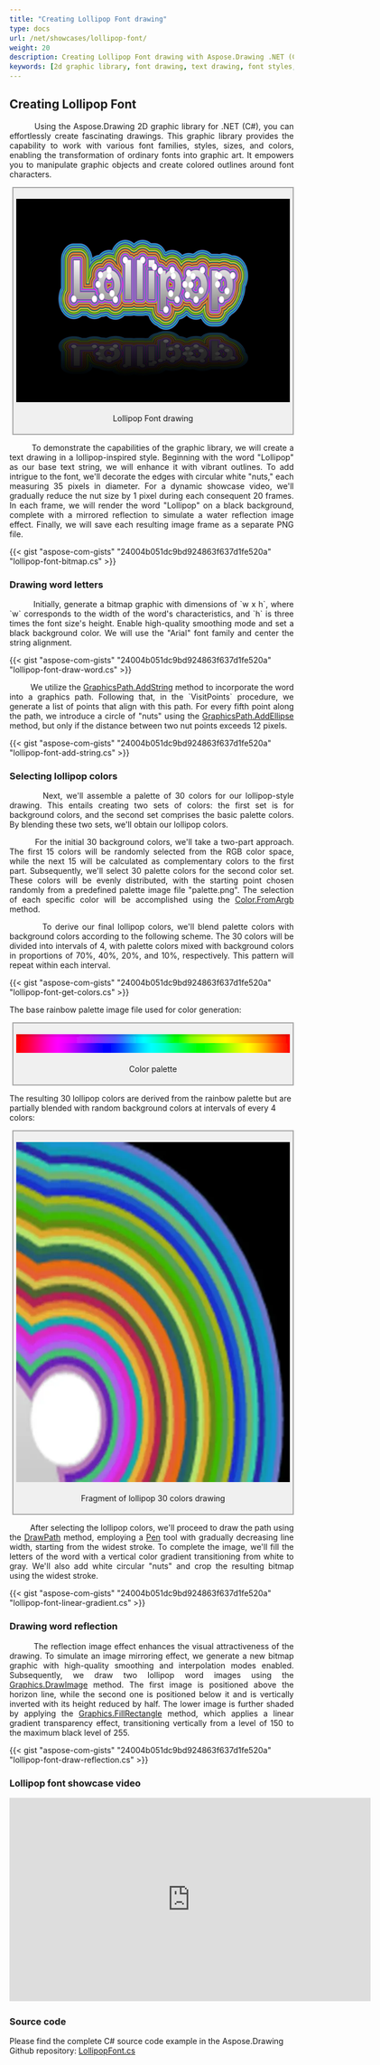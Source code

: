 ```yaml
---
title: "Creating Lollipop Font drawing"
type: docs
url: /net/showcases/lollipop-font/
weight: 20
description: Creating Lollipop Font drawing with Aspose.Drawing .NET (C#) 2d graphic library
keywords: [2d graphic library, font drawing, text drawing, font styles, graphic art, colored outlines, image effect, reflection effect, high-quality smoothing, graphic path, palette colors, rainbow palette, linear gradient, transparency effect, lollipop style, lollipop font, lollipop colors, C# source code example]
---
```


## Creating Lollipop Font

<p align='justify'>
&nbsp;&nbsp;&nbsp;&nbsp;&nbsp;&nbsp;&nbsp;&nbsp;
Using the Aspose.Drawing 2D graphic library for .NET (C#), you can effortlessly create fascinating drawings. This graphic library provides the capability to work with various font families, styles, sizes, and colors, enabling the transformation of ordinary fonts into graphic art. It empowers you to manipulate graphic objects and create colored outlines around font characters.
</p>

<style>
   .frame {
    border: 2px solid darkgray;
    padding: 5px;
    margin: 10px 0 5px 5px;
    background: #f0f0f0;
    align-items: center;
   }
   .marginauto {
    margin: 10px auto 20px;
    display: block;
   }
   .frame figcaption {
    margin: 0 auto;
    display: flex;
    flex-direction: row;
    justify-content: center;
   }
   .container {
    display: flex;
    flex-direction: row;
    align-items: center;
    justify-content: space-around;
   }
</style>

<figure class="frame"><p>
    <img class="marginauto" src="./sample_LollipopFont.png" alt="Lollipop Font drawing" width="640" height="360"/>
<figcaption>Lollipop Font drawing</figcaption>
</p></figure>

<p align='justify'>
&nbsp;&nbsp;&nbsp;&nbsp;&nbsp;&nbsp;&nbsp;&nbsp;
To demonstrate the capabilities of the graphic library, we will create a text drawing in a lollipop-inspired style. Beginning with the word "Lollipop" as our base text string, we will enhance it with vibrant outlines. To add intrigue to the font, we'll decorate the edges with circular white "nuts," each measuring 35 pixels in diameter. For a dynamic showcase video, we'll gradually reduce the nut size by 1 pixel during each consequent 20 frames. In each frame, we will render the word "Lollipop" on a black background, complete with a mirrored reflection to simulate a water reflection image effect. Finally, we will save each resulting image frame as a separate PNG file.
</p>

{{< gist "aspose-com-gists" "24004b051dc9bd924863f637d1fe520a" "lollipop-font-bitmap.cs" >}}

### Drawing word letters

<p align='justify'>
&nbsp;&nbsp;&nbsp;&nbsp;&nbsp;&nbsp;&nbsp;&nbsp;
Initially, generate a bitmap graphic with dimensions of `w x h`, where `w` corresponds to the width of the word's characteristics, and `h` is three times the font size's height. Enable high-quality smoothing mode and set a black background color. We will use the "Arial" font family and center the string alignment.
</p>

{{< gist "aspose-com-gists" "24004b051dc9bd924863f637d1fe520a" "lollipop-font-draw-word.cs" >}}

<p align='justify'>
&nbsp;&nbsp;&nbsp;&nbsp;&nbsp;&nbsp;&nbsp;&nbsp;
We utilize the <a href="https://reference.aspose.com/drawing/net/aspose.drawing.drawing2d/graphicspath/addstring/#addstring_2">GraphicsPath.AddString</a> method to incorporate the word into a graphics path. Following that, in the `VisitPoints` procedure, we generate a list of points that align with this path. For every fifth point along the path, we introduce a circle of "nuts" using the <a href="https://reference.aspose.com/drawing/net/aspose.drawing.drawing2d/graphicspath/addellipse/#addellipse">GraphicsPath.AddEllipse</a> method, but only if the distance between two nut points exceeds 12 pixels.
</p>

{{< gist "aspose-com-gists" "24004b051dc9bd924863f637d1fe520a" "lollipop-font-add-string.cs" >}}

### Selecting lollipop colors

<p align='justify'>
&nbsp;&nbsp;&nbsp;&nbsp;&nbsp;&nbsp;&nbsp;&nbsp;
Next, we'll assemble a palette of 30 colors for our lollipop-style drawing. This entails creating two sets of colors: the first set is for background colors, and the second set comprises the basic palette colors. By blending these two sets, we'll obtain our lollipop colors.
</p>

<p align='justify'>
&nbsp;&nbsp;&nbsp;&nbsp;&nbsp;&nbsp;&nbsp;&nbsp;
For the initial 30 background colors, we'll take a two-part approach. The first 15 colors will be randomly selected from the RGB color space, while the next 15 will be calculated as complementary colors to the first part. Subsequently, we'll select 30 palette colors for the second color set. These colors will be evenly distributed, with the starting point chosen randomly from a predefined palette image file "palette.png". The selection of each specific color will be accomplished using the <a href="https://reference.aspose.com/drawing/net/aspose.drawing/color/fromargb/#fromargb_2">Color.FromArgb</a> method.
</p>

<p align='justify'>
&nbsp;&nbsp;&nbsp;&nbsp;&nbsp;&nbsp;&nbsp;&nbsp;
To derive our final lollipop colors, we'll blend palette colors with background colors according to the following scheme. The 30 colors will be divided into intervals of 4, with palette colors mixed with background colors in proportions of 70%, 40%, 20%, and 10%, respectively. This pattern will repeat within each interval.
</p>

{{< gist "aspose-com-gists" "24004b051dc9bd924863f637d1fe520a" "lollipop-font-get-colors.cs" >}}

The base rainbow palette image file used for color generation:

<figure class="frame"><p>
    <img class="marginauto" src="./palette640.png" alt="Color palette for drawing" width="640" height="33"/>
<figcaption>Color palette</figcaption>
</p></figure>

The resulting 30 lollipop colors are derived from the rainbow palette but are partially blended with random background colors at intervals of every 4 colors:

<figure class="frame"><p>
    <img class="marginauto" src="./Lollipop-colors.webp" alt="Lollipop colors drawing fragment" width="640" height="602"/>
<figcaption>Fragment of lollipop 30 colors drawing</figcaption>
</p></figure>

<p align='justify'>
&nbsp;&nbsp;&nbsp;&nbsp;&nbsp;&nbsp;&nbsp;&nbsp;
After selecting the lollipop colors, we'll proceed to draw the path using the <a href="https://reference.aspose.com/drawing/net/aspose.drawing/graphics/drawpath/">DrawPath</a> method, employing a <a href="https://reference.aspose.com/drawing/net/aspose.drawing/pen/pen/#constructor_3">Pen</a> tool with gradually decreasing line width, starting from the widest stroke. To complete the image, we'll fill the letters of the word with a vertical color gradient transitioning from white to gray. We'll also add white circular "nuts" and crop the resulting bitmap using the widest stroke.
</p>

{{< gist "aspose-com-gists" "24004b051dc9bd924863f637d1fe520a" "lollipop-font-linear-gradient.cs" >}}

### Drawing word reflection

<p align='justify'>
&nbsp;&nbsp;&nbsp;&nbsp;&nbsp;&nbsp;&nbsp;&nbsp;
The reflection image effect enhances the visual attractiveness of the drawing. To simulate an image mirroring effect, we generate a new bitmap graphic with high-quality smoothing and interpolation modes enabled. Subsequently, we draw two lollipop word images using the <a href="https://reference.aspose.com/drawing/net/system.drawing/graphics/drawimage/#drawimage_20">Graphics.DrawImage</a> method. The first image is positioned above the horizon line, while the second one is positioned below it and is vertically inverted with its height reduced by half. The lower image is further shaded by applying the <a href="https://reference.aspose.com/drawing/net/system.drawing/graphics/fillrectangle/#fillrectangle_1">Graphics.FillRectangle</a> method, which applies a linear gradient transparency effect, transitioning vertically from a level of 150 to the maximum black level of 255.
</p>

{{< gist "aspose-com-gists" "24004b051dc9bd924863f637d1fe520a" "lollipop-font-draw-reflection.cs" >}}

### Lollipop font showcase video

<script type="application/ld+json">
{
    "@context": "https://schema.org/",
    "@type": "VideoObject",
    "name": "Celtic Heart figure text",
    "duration": "PT00M20S",
    "uploadDate": "2023-09-16",
    "embedUrl": "https://www.youtube.com/embed/wLFASipfdRM",
    "thumbnailUrl": "https://i9.ytimg.com/vi/wLFASipfdRM/mqdefault.jpg?sqp=CMi6oKgG-oaymwEmCMACELQB8quKqQMa8AEB-AH-CYAC0AWKAgwIABABGCggVShyMA8=&rs=AOn4CLAZ-4ZL0q8d2h17Ju3AjoWaxoCn3w",
    "description": "Creating Lollipop Font drawing with Aspose.Drawing .NET (C#) 2d graphic library"
}
</script>

<iframe class="youtube-player" type="text/html" width="640" height="360" src="https://www.youtube.com/embed/wLFASipfdRM" title="Lollipop Font" frameborder="0" allow="accelerometer; autoplay; clipboard-write; encrypted-media; gyroscope; picture-in-picture; web-share" allowfullscreen></iframe>

### Source code

Please find the complete C# source code example in the Aspose.Drawing Github repository: <a href="https://github.com/aspose-drawing/Aspose.Drawing-for-.NET/blob/master/Examples/Showcases/Showcases/LollipopFont.cs">LollipopFont.cs</a>

